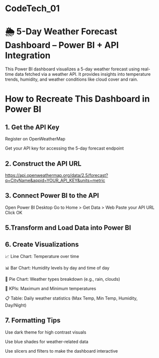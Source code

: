 # CodeTech_01
# 🌦️ 5-Day Weather Forecast Dashboard – Power BI + API Integration
This Power BI dashboard visualizes a 5-day weather forecast using real-time data fetched via a weather API. It provides insights into temperature trends, humidity, and weather conditions like cloud cover and rain.
# How to Recreate This Dashboard in Power BI
## 1. Get the API Key
Register on OpenWeatherMap

Get your API key for accessing the 5-day forecast endpoint
## 2. Construct the API URL
https://api.openweathermap.org/data/2.5/forecast?q=CityName&appid=YOUR_API_KEY&units=metric
## 3. Connect Power BI to the API
Open Power BI Desktop
Go to Home > Get Data > Web
Paste your API URL
Click OK
## 5.Transform and Load Data into Power BI
## 6. Create Visualizations
📈 Line Chart: Temperature over time

📊 Bar Chart: Humidity levels by day and time of day

🔵 Pie Chart: Weather types breakdown (e.g., rain, clouds)

🔢 KPIs: Maximum and Minimum temperatures

📋 Table: Daily weather statistics (Max Temp, Min Temp, Humidity, Day/Night)
## 7. Formatting Tips
Use dark theme for high contrast visuals

Use blue shades for weather-related data

Use slicers and filters to make the dashboard interactive









